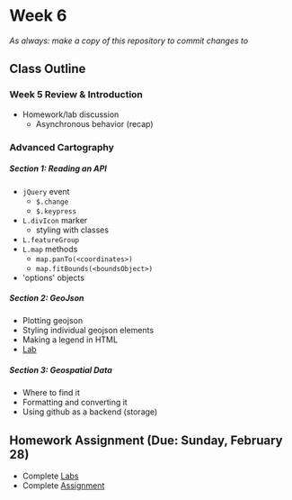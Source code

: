 # Week 6

*As always: make a copy of this repository to commit changes to*

## Class Outline

### Week 5 Review & Introduction
- Homework/lab discussion
  - Asynchronous behavior (recap)

### Advanced Cartography

##### Section 1: Reading an API
- `jQuery` event
  - `$.change`
  - `$.keypress`
- `L.divIcon` marker
  - styling with classes
- `L.featureGroup`
- `L.map` methods
  - `map.panTo(<coordinates>)`
  - `map.fitBounds(<boundsObject>)`
- 'options' objects

##### Section 2: GeoJson
- Plotting geojson
- Styling individual geojson elements
- Making a legend in HTML
- [Lab](lab/)

##### Section 3: Geospatial Data
- Where to find it
- Formatting and converting it
- Using github as a backend (storage)

## Homework Assignment (Due: Sunday, February 28)

- Complete [Labs](lab)
- Complete [Assignment](assignment)
